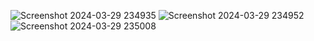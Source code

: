 ![Screenshot 2024-03-29 234935](https://github.com/ajaymaurya07/AsynTaskDemo/assets/140266310/da131507-3367-4390-8dbc-70605f007c73)
![Screenshot 2024-03-29 234952](https://github.com/ajaymaurya07/AsynTaskDemo/assets/140266310/dd9ef28b-a53d-4731-8ef5-80312d4a8f3e)
![Screenshot 2024-03-29 235008](https://github.com/ajaymaurya07/AsynTaskDemo/assets/140266310/b6e2f439-7a7d-4002-99a7-5be0a5f7b294)
